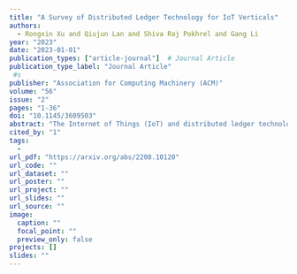 ```yaml
---
title: "A Survey of Distributed Ledger Technology for IoT Verticals"
authors:
  - Rongxin Xu and Qiujun Lan and Shiva Raj Pokhrel and Gang Li
year: "2023"
date: "2023-01-01"
publication_types: ["article-journal"]  # Journal Article
publication_type_label: "Journal Article"
 #s
publisher: "Association for Computing Machinery (ACM)"
volume: "56"
issue: "2"
pages: "1-36"
doi: "10.1145/3609503"
abstract: "The Internet of Things (IoT) and distributed ledger technology (DLT) have significantly changed our daily lives. Due to their distributed operational environment and naturally decentralized applications, the convergence of these two technologies indicates a more lavish arrangement for the future. This article develops a comprehensive survey to investigate and illustrate state-of-the-art DLT for various IoT use cases, from smart homes to autonomous vehicles and smart cities. We develop a novel framework for conducting a systematic and comprehensive review of DLT over the IoT by extending the knowledge graph approach. With relevant insights from this review, we extract innovative and pragmatic techniques to DLT design that enable high-performance, sustainable, and highly scalable IoT systems. Our findings support designing an end-to-end IoT-native DLT architecture for the future that fully coordinates network-assisted functionalities."
cited_by: "1"
tags:
  - 
url_pdf: "https://arxiv.org/abs/2208.10120"
url_code: ""
url_dataset: ""
url_poster: ""
url_project: ""
url_slides: ""
url_source: ""
image:
  caption: ""
  focal_point: ""
  preview_only: false
projects: []
slides: ""
---
```

